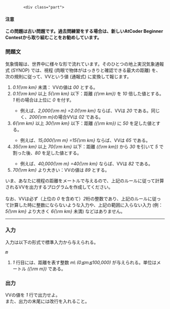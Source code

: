 <div id="task-statement">
			


	
	

			<div class="part">
<h4>注意</h4>
<p><b>この問題は古い問題です。過去問練習をする場合は、新しいAtCoder Beginner Contestから取り組むことをお勧めしています。</b></p>
<h3>問題文</h3>
<section>
気象情報は、世界中に様々な形で流れています。そのひとつの地上実況気象通報式 (SYNOP) では、視程 (肉眼で物体がはっきりと確認できる最大の距離) を、次の規則に従って、VVという値 (通報式) に変換して報じます。
<ol>
	<li><var>0.1{\rm km}</var> 未満： VVの値は <var>00</var> とする。</li>
	<li><var>0.1{\rm km}</var> 以上 <var>5{\rm km}</var> 以下：距離 <var>({\rm km})</var> を <var>10</var> 倍した値とする。<var>1</var> 桁の場合は上位に <var>0</var> を付す。</li>
	<ul>
		<li>例えば、<var>2,000{\rm m}</var> <var>=2.0{\rm km}</var> ならば、VVは <var>20</var> である。同じく、<var>200{\rm m}</var>の場合VVは <var>02</var> である。</li>
	</ul>
	<li><var>6{\rm km}</var> 以上 <var>30{\rm km}</var> 以下：距離 <var>({\rm km})</var> に <var>50</var> を足した値とする。</li>
	<ul>
		<li>例えば、<var>15,000{\rm m}</var> <var>=15{\rm km}</var> ならば、VVは <var>65</var> である。</li>
	</ul>
	<li><var>35{\rm km}</var> 以上 <var>70{\rm km}</var> 以下：距離 <var>({\rm km})</var> から <var>30</var> を引いて <var>5</var> で割った後、<var>80</var> を足した値とする。</li>
	<ul>
		<li>例えば、<var>40,000{\rm m}</var> <var>=40{\rm km}</var> ならば、VVは <var>82</var> である。</li>
	</ul>
	<li><var>70{\rm km}</var> より大きい：VVの値は <var>89</var> とする。</li>
</ol>
いま、あなたに視程の距離をメートルで与えるので、上記のルールに従って計算されるVVを出力するプログラムを作成してください。<br />
<br />
なお、VVは必ず（上位の <var>0</var> を含めて）<var>2</var>桁の整数であり、上記のルールに従って計算した時に整数にならないような入力や、上記の範囲に入らない入力 (例：<var>5{\rm km}</var> より大きく <var>6{\rm km}</var> 未満) などはありません。
</section>
</div>

<hr />

<div class="io-style">
<div class="part">
<h3>入力</h3>
<section>
入力は以下の形式で標準入力から与えられる。
<pre>
<var>m</var>
</pre>
<ol>
	<li><var>1</var> 行目には、距離を表す整数 <var>m\ (0≦m≦100,000)</var> が与えられる。単位はメートル <var>({\rm m})</var> である。</li>	
</ol>
</section>
</div>

<div class="part">
<h3>出力</h3>
<section>
VVの値を <var>1</var> 行で出力せよ。<br />
また、出力の末尾には改行を入れること。
</section>
</div>
</div>